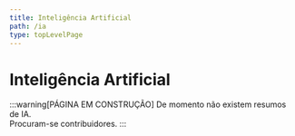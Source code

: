 ```yaml
---
title: Inteligência Artificial
path: /ia
type: topLevelPage
---
```


# Inteligência Artificial

:::warning[PÁGINA EM CONSTRUÇÃO]
De momento não existem resumos de IA.  
Procuram-se contribuidores.
:::
